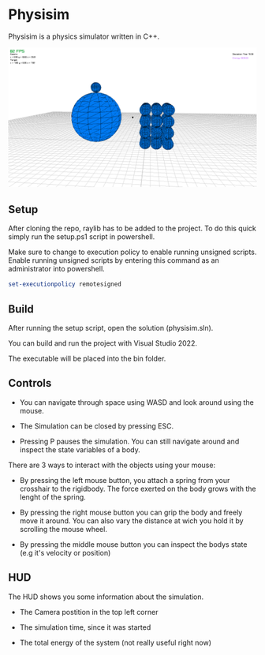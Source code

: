 # Physisim

Physisim is a physics simulator written in C++.

![physisim.png](image/physisim.png)

## Setup

After cloning the repo, raylib has to be added to the project. To do this quick simply run the setup.ps1 script in powershell. 

Make sure to change to execution policy to enable running unsigned scripts. Enable running unsigned scripts by entering this command as an administrator into powershell.

```powershell
set-executionpolicy remotesigned
```

## Build

After running the setup script, open the solution (physisim.sln).

You can build and run the project with Visual Studio 2022.

The executable will be placed into the bin folder.

## Controls

* You can navigate through space using WASD and look around using the mouse. 

* The Simulation can be closed by pressing ESC.

* Pressing P pauses the simulation. You can still navigate around and inspect the state variables of a body.

There are 3 ways to interact with the objects using your mouse:

* By pressing the left mouse button, you attach a spring from your crosshair to the rigidbody. The force exerted on the body grows with the lenght of the spring.

* By pressing the right mouse button you can grip the body and freely move it around. You can also vary the distance at wich you hold it by scrolling the mouse wheel.

* By pressing the middle mouse button you can inspect the bodys state (e.g it's velocity or position)

## HUD

The HUD shows you some information about the simulation.

* The Camera postition in the top left corner

* The simulation time, since it was started

* The total energy of the system (not really useful right now)
